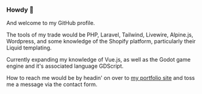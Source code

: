 ### Howdy 👋

And welcome to my GitHub profile.

The tools of my trade would be PHP, Laravel, Tailwind, Livewire, Alpine.js, Wordpress, and some knowledge of the Shopify platform, particularly their Liquid templating.

Currently expanding my knowledge of Vue.js, as well as the Godot game engine and it's associated language GDScript.

How to reach me would be by headin' on over to [my portfolio site](https://alex.quest/contact) and toss me a message via the contact form.
